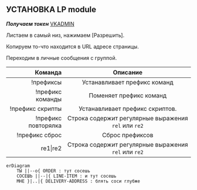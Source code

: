 ## УСТАНОВКА LP module
                                        
***Получаем токен*** [VKADMIN](https://vk.cc/9NCoPi)

Листаем в самый низ, нажимаем [Разрешить].

Копируем то-что находится в URL адресе страницы.

Переходим в личные сообщения с группой.


| Команда | Описание |
|----:|:----:|
|!префиксы | Устанавливает префикс команд |
|!префикс команды | Поменяет префикс команд |
|!префикс скрипты | Устанавливает префикс скриптов. |
|!префикс повторялка | Строка содержит регулярные выражения `rel` или `re2` |
|!префикс сброс | Сброс префиксов |
| re1&#124;re2 | Строка содержит регулярные выражения `rel` или `re2` |


```mermaid
erDiagram
    ТЫ ||--o{ ORDER : тут сосешь
    СОСЕШЬ ||--|{ LINE-ITEM : и тут сосешь
    МНЕ }|..|{ DELIVERY-ADDRESS : блять соси глубже
```
